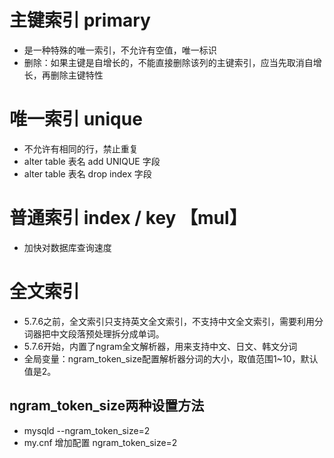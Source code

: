 # 主键索引 primary
- 是一种特殊的唯一索引，不允许有空值，唯一标识
- 删除：如果主键是自增长的，不能直接删除该列的主键索引，应当先取消自增长，再删除主键特性

# 唯一索引 unique
- 不允许有相同的行，禁止重复
- alter table 表名 add UNIQUE 字段
- alter table 表名 drop index 字段

# 普通索引 index / key 【mul】
- 加快对数据库查询速度

# 全文索引
- 5.7.6之前，全文索引只支持英文全文索引，不支持中文全文索引，需要利用分词器把中文段落预处理拆分成单词。
- 5.7.6开始，内置了ngram全文解析器，用来支持中文、日文、韩文分词
- 全局变量：ngram_token_size配置解析器分词的大小，取值范围1~10，默认值是2。
## ngram_token_size两种设置方法
- mysqld --ngram_token_size=2
- my.cnf 增加配置 ngram_token_size=2